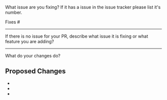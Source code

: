 What issue are you fixing? If it has a issue in the issue tracker please list it's number.

Fixes #



___

If there is no issue for your PR, describe what issue it is fixing or what feature you are adding?


___

What do your changes do?

## Proposed Changes

  -
  -
  -